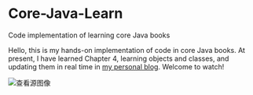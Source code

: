 # Core-Java-Learn
 Code implementation of learning core Java books

Hello, this is my hands-on implementation of code in core Java books. At present, I have learned Chapter 4, learning objects and classes, and updating them in real time in [my personal blog](https://www.codenote.xyz/categories/Java/). Welcome to watch!

![查看源图像](https://gitee.com/cao_ziqiang/img/raw/master/20210710161445.jpeg)

